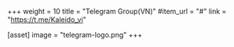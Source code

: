 +++
weight = 10
title = "Telegram Group(VN)"
#item_url = "#"
link = "https://t.me/Kaleido_vi"

[asset]
  image = "telegram-logo.png"
+++


